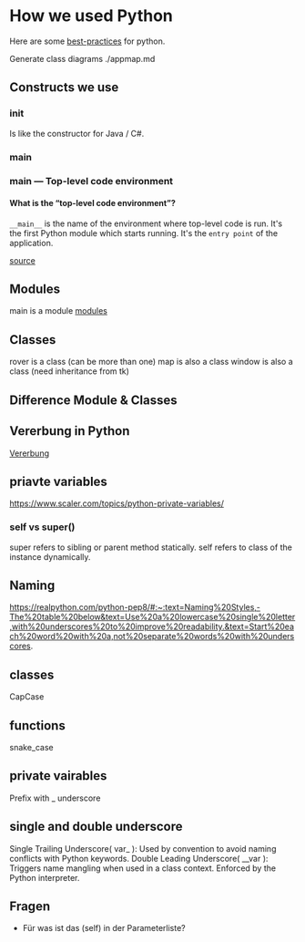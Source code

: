 # How we used Python

Here are some [best-practices] for python.

[best-practices]: https://data-flair.training/blogs/python-best-practices

Generate class diagrams ./appmap.md

## Constructs we use

### __init__

Is like the constructor for Java / C#.

### __main__

### __main__ — Top-level code environment

#### What is the “top-level code environment”?

`__main__` is the name of the environment where top-level code is run. It's the first Python module which starts running.
It's the `entry point` of the application.

[source]

## Modules

main is a module
[modules]

## Classes

rover is a class (can be more than one)
map is also a class
window is also a class (need inheritance from tk)

## Difference Module & Classes

## Vererbung in Python

[Vererbung]

## priavte variables

<https://www.scaler.com/topics/python-private-variables/>

### self vs super()

super refers to sibling or parent method statically. self refers to class of the instance dynamically.

## Naming

<https://realpython.com/python-pep8/#:~:text=Naming%20Styles,-The%20table%20below&text=Use%20a%20lowercase%20single%20letter,with%20underscores%20to%20improve%20readability.&text=Start%20each%20word%20with%20a,not%20separate%20words%20with%20underscores>.

## classes

CapCase

## functions

snake_case

## private vairables

Prefix with _ underscore

## single and double underscore

Single Trailing Underscore( var_ ): Used by convention to avoid naming conflicts with Python keywords. Double Leading Underscore( __var ): Triggers name mangling when used in a class context. Enforced by the Python interpreter.

## Fragen

* Für was ist das (self) in der Parameterliste?

[Vererbung]: https://www.python-lernen.de/vererbung-python.htm
[modules]: https://docs.python.org/3/tutorial/modules.html#tut-modules
[source]: https://docs.python.org/3/library/__main__.html
